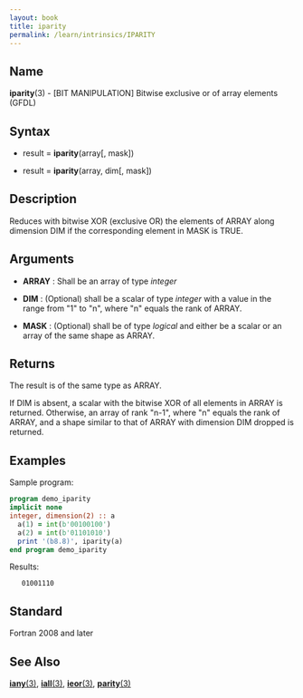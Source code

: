 ```yaml
---
layout: book
title: iparity
permalink: /learn/intrinsics/IPARITY
---
```

## __Name__

__iparity__(3) - \[BIT MANIPULATION\] Bitwise exclusive or of array elements
(GFDL)

## __Syntax__

  - result = __iparity__(array\[, mask\])

  - result = __iparity__(array, dim\[, mask\])

## __Description__

Reduces with bitwise XOR (exclusive OR) the elements of ARRAY along
dimension DIM if the corresponding element in MASK is TRUE.

## __Arguments__

  - __ARRAY__
    : Shall be an array of type _integer_

  - __DIM__
    : (Optional) shall be a scalar of type _integer_ with a value in the
    range from "1" to "n", where "n" equals the rank of ARRAY.

  - __MASK__
    : (Optional) shall be of type _logical_ and either be a scalar or an
    array of the same shape as ARRAY.

## __Returns__

The result is of the same type as ARRAY.

If DIM is absent, a scalar with the bitwise XOR of all elements in ARRAY
is returned. Otherwise, an array of rank "n-1", where "n" equals the
rank of ARRAY, and a shape similar to that of ARRAY with dimension DIM
dropped is returned.

## __Examples__

Sample program:

```fortran
program demo_iparity
implicit none
integer, dimension(2) :: a
  a(1) = int(b'00100100')
  a(2) = int(b'01101010')
  print '(b8.8)', iparity(a)
end program demo_iparity
```

Results:

```
   01001110
```

## __Standard__

Fortran 2008 and later

## __See Also__

[__iany__(3)](IANY),
[__iall__(3)](IALL),
[__ieor__(3)](IEOR),
[__parity__(3)](PARITY)
